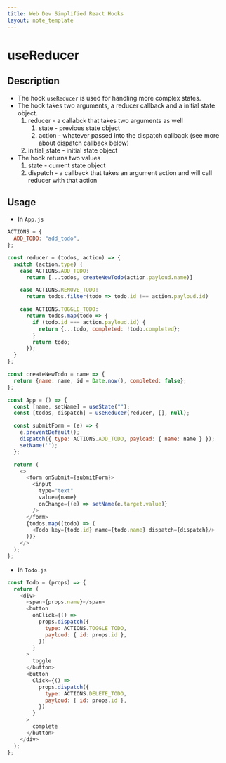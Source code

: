 ```yaml
---
title: Web Dev Simplified React Hooks
layout: note_template
---
```


# useReducer

## Description

- The hook `useReducer` is used for handling more complex states.
- The hook takes two arguments, a reducer callback and a initial state object.
  1. reducer - a callabck that takes two arguments as well
     1. state - previous state object
     2. action - whatever passed into the dispatch callback (see more about dispatch callback below)
  2. initial_state - initial state object
- The hook returns two values
  1. state - current state object
  2. dispatch - a callback that takes an argument action and will call reducer with that action

## Usage

- In `App.js`

```js
ACTIONS = {
  ADD_TODO: "add_todo",
};

const reducer = (todos, action) => {
  switch (action.type) {
    case ACTIONS.ADD_TODO:
      return [...todos, createNewTodo(action.payloud.name)]

    case ACTIONS.REMOVE_TODO:
      return todos.filter(todo => todo.id !== action.payloud.id)

    case ACTIONS.TOGGLE_TODO:
      return todos.map(todo => {
        if (todo.id === action.payloud.id) {
          return {...todo, completed: !todo.completed};
        }
        return todo;
      });
  }
};

const createNewTodo = name => {
  return {name: name, id = Date.now(), completed: false};
};

const App = () => {
  const [name, setName] = useState("");
  const [todos, dispatch] = useReducer(reducer, [], null);

  const submitForm = (e) => {
    e.preventDefault();
    dispatch({ type: ACTIONS.ADD_TODO, payload: { name: name } });
    setName('');
  };

  return (
    <>
      <form onSubmit={submitForm}>
        <input
          type="text"
          value={name}
          onChange={(e) => setName(e.target.value)}
        />
      </form>
      {todos.map((todo) => (
        <Todo key={todo.id} name={todo.name} dispatch={dispatch}/>
      ))}
    </>
  );
};
```

- In `Todo.js`

```js
const Todo = (props) => {
  return (
    <div>
      <span>{props.name}</span>
      <button
        onClick={() =>
          props.dispatch({
            type: ACTIONS.TOGGLE_TODO,
            payloud: { id: props.id },
          })
        }
      >
        toggle
      </button>
      <button
        Click={() =>
          props.dispatch({
            type: ACTIONS.DELETE_TODO,
            payloud: { id: props.id },
          })
        }
      >
        complete
      </button>
    </div>
  );
};
```
